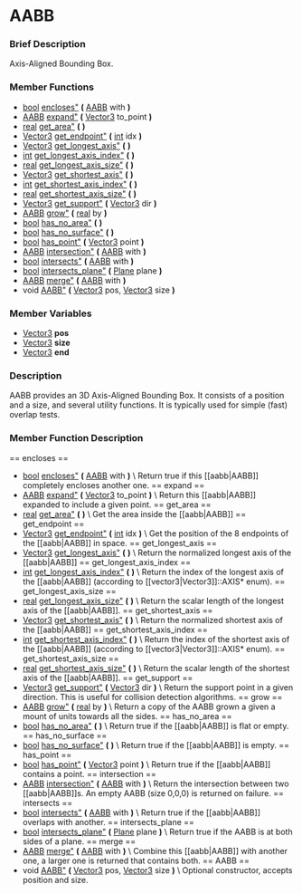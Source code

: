 #  AABB  
###  Brief Description  
Axis-Aligned Bounding Box.
###  Member Functions 
  * [bool](class_bool) [encloses"](#encloses) **(** [AABB](class_aabb) with  **)**
  * [AABB](class_aabb) [expand"](#expand) **(** [Vector3](class_vector3) to_point  **)**
  * [real](class_real) [get_area"](#get_area) **(** **)**
  * [Vector3](class_vector3) [get_endpoint"](#get_endpoint) **(** [int](class_int) idx  **)**
  * [Vector3](class_vector3) [get_longest_axis"](#get_longest_axis) **(** **)**
  * [int](class_int) [get_longest_axis_index"](#get_longest_axis_index) **(** **)**
  * [real](class_real) [get_longest_axis_size"](#get_longest_axis_size) **(** **)**
  * [Vector3](class_vector3) [get_shortest_axis"](#get_shortest_axis) **(** **)**
  * [int](class_int) [get_shortest_axis_index"](#get_shortest_axis_index) **(** **)**
  * [real](class_real) [get_shortest_axis_size"](#get_shortest_axis_size) **(** **)**
  * [Vector3](class_vector3) [get_support"](#get_support) **(** [Vector3](class_vector3) dir  **)**
  * [AABB](class_aabb) [grow"](#grow) **(** [real](class_real) by  **)**
  * [bool](class_bool) [has_no_area"](#has_no_area) **(** **)**
  * [bool](class_bool) [has_no_surface"](#has_no_surface) **(** **)**
  * [bool](class_bool) [has_point"](#has_point) **(** [Vector3](class_vector3) point  **)**
  * [AABB](class_aabb) [intersection"](#intersection) **(** [AABB](class_aabb) with  **)**
  * [bool](class_bool) [intersects"](#intersects) **(** [AABB](class_aabb) with  **)**
  * [bool](class_bool) [intersects_plane"](#intersects_plane) **(** [Plane](class_plane) plane  **)**
  * [AABB](class_aabb) [merge"](#merge) **(** [AABB](class_aabb) with  **)**
  * void [AABB"](#AABB) **(** [Vector3](class_vector3) pos, [Vector3](class_vector3) size  **)**
###  Member Variables  
  * [Vector3](class_vector3) **pos**
  * [Vector3](class_vector3) **size**
  * [Vector3](class_vector3) **end**
###  Description  
AABB provides an 3D Axis-Aligned Bounding Box. It consists of a
	position and a size, and several utility functions. It is typically
	used for simple (fast) overlap tests.
###  Member Function Description  
==  encloses  ==
  * [bool](class_bool) [encloses"](#encloses) **(** [AABB](class_aabb) with  **)**
\\
Return true if this [[aabb|AABB]] completely encloses another
			one.
==  expand  ==
  * [AABB](class_aabb) [expand"](#expand) **(** [Vector3](class_vector3) to_point  **)**
\\
Return this [[aabb|AABB]] expanded to include a given
			point.
==  get_area  ==
  * [real](class_real) [get_area"](#get_area) **(** **)**
\\
Get the area inside the [[aabb|AABB]]
==  get_endpoint  ==
  * [Vector3](class_vector3) [get_endpoint"](#get_endpoint) **(** [int](class_int) idx  **)**
\\
Get the position of the 8 endpoints of the [[aabb|AABB]] in space.
==  get_longest_axis  ==
  * [Vector3](class_vector3) [get_longest_axis"](#get_longest_axis) **(** **)**
\\
Return the normalized longest axis of the [[aabb|AABB]]
==  get_longest_axis_index  ==
  * [int](class_int) [get_longest_axis_index"](#get_longest_axis_index) **(** **)**
\\
Return the index of the longest axis of the [[aabb|AABB]]
			(according to [[vector3|Vector3]]::AXIS* enum).
==  get_longest_axis_size  ==
  * [real](class_real) [get_longest_axis_size"](#get_longest_axis_size) **(** **)**
\\
Return the scalar length of the longest axis of the
			[[aabb|AABB]].
==  get_shortest_axis  ==
  * [Vector3](class_vector3) [get_shortest_axis"](#get_shortest_axis) **(** **)**
\\
Return the normalized shortest axis of the [[aabb|AABB]]
==  get_shortest_axis_index  ==
  * [int](class_int) [get_shortest_axis_index"](#get_shortest_axis_index) **(** **)**
\\
Return the index of the shortest axis of the [[aabb|AABB]]
			(according to [[vector3|Vector3]]::AXIS* enum).
==  get_shortest_axis_size  ==
  * [real](class_real) [get_shortest_axis_size"](#get_shortest_axis_size) **(** **)**
\\
Return the scalar length of the shortest axis of the
			[[aabb|AABB]].
==  get_support  ==
  * [Vector3](class_vector3) [get_support"](#get_support) **(** [Vector3](class_vector3) dir  **)**
\\
Return the support point in a given direction. This
			is useful for collision detection algorithms.
==  grow  ==
  * [AABB](class_aabb) [grow"](#grow) **(** [real](class_real) by  **)**
\\
Return a copy of the AABB grown a given a mount of
			units towards all the sides.
==  has_no_area  ==
  * [bool](class_bool) [has_no_area"](#has_no_area) **(** **)**
\\
Return true if the [[aabb|AABB]] is flat or empty.
==  has_no_surface  ==
  * [bool](class_bool) [has_no_surface"](#has_no_surface) **(** **)**
\\
Return true if the [[aabb|AABB]] is empty.
==  has_point  ==
  * [bool](class_bool) [has_point"](#has_point) **(** [Vector3](class_vector3) point  **)**
\\
Return true if the [[aabb|AABB]] contains a point.
==  intersection  ==
  * [AABB](class_aabb) [intersection"](#intersection) **(** [AABB](class_aabb) with  **)**
\\
Return the intersection between two [[aabb|AABB]]s. An
			empty AABB (size 0,0,0) is returned on failure.
==  intersects  ==
  * [bool](class_bool) [intersects"](#intersects) **(** [AABB](class_aabb) with  **)**
\\
Return true if the [[aabb|AABB]] overlaps with another.
==  intersects_plane  ==
  * [bool](class_bool) [intersects_plane"](#intersects_plane) **(** [Plane](class_plane) plane  **)**
\\
Return true if the AABB is at both sides of a plane.
==  merge  ==
  * [AABB](class_aabb) [merge"](#merge) **(** [AABB](class_aabb) with  **)**
\\
Combine this [[aabb|AABB]] with another one, a larger one
			is returned that contains both.
==  AABB  ==
  * void [AABB"](#AABB) **(** [Vector3](class_vector3) pos, [Vector3](class_vector3) size  **)**
\\
Optional constructor, accepts position and size.

